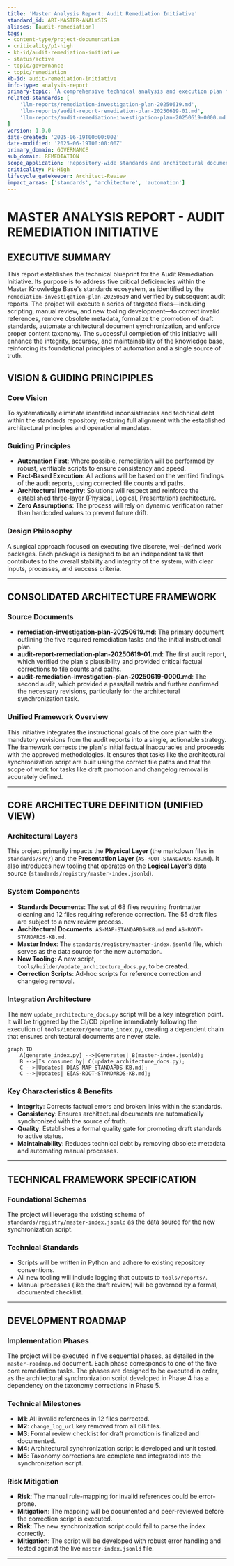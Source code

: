 ```yaml
---
title: 'Master Analysis Report: Audit Remediation Initiative'
standard_id: ARI-MASTER-ANALYSIS
aliases: [audit-remediation]
tags:
- content-type/project-documentation
- criticality/p1-high
- kb-id/audit-remediation-initiative
- status/active
- topic/governance
- topic/remediation
kb-id: audit-remediation-initiative
info-type: analysis-report
primary-topic: 'A comprehensive technical analysis and execution plan for the five critical remediation tasks identified in recent standards audits.'
related-standards: [
    'llm-reports/remediation-investigation-plan-20250619.md',
    'llm-reports/audit-report-remediation-plan-20250619-01.md',
    'llm-reports/audit-remediation-investigation-plan-20250619-0000.md'
]
version: 1.0.0
date-created: '2025-06-19T00:00:00Z'
date-modified: '2025-06-19T00:00:00Z'
primary_domain: GOVERNANCE
sub_domain: REMEDIATION
scope_application: 'Repository-wide standards and architectural documents'
criticality: P1-High
lifecycle_gatekeeper: Architect-Review
impact_areas: ['standards', 'architecture', 'automation']
---
```

# MASTER ANALYSIS REPORT - AUDIT REMEDIATION INITIATIVE

## EXECUTIVE SUMMARY

This report establishes the technical blueprint for the Audit Remediation Initiative. Its purpose is to address five critical deficiencies within the Master Knowledge Base's standards ecosystem, as identified by the `remediation-investigation-plan-20250619` and verified by subsequent audit reports. The project will execute a series of targeted fixes—including scripting, manual review, and new tooling development—to correct invalid references, remove obsolete metadata, formalize the promotion of draft standards, automate architectural document synchronization, and enforce proper content taxonomy. The successful completion of this initiative will enhance the integrity, accuracy, and maintainability of the knowledge base, reinforcing its foundational principles of automation and a single source of truth.

## **VISION & GUIDING PRINCIPIPLES**

### Core Vision
To systematically eliminate identified inconsistencies and technical debt within the standards repository, restoring full alignment with the established architectural principles and operational mandates.

### Guiding Principles
- **Automation First**: Where possible, remediation will be performed by robust, verifiable scripts to ensure consistency and speed.
- **Fact-Based Execution**: All actions will be based on the verified findings of the audit reports, using corrected file counts and paths.
- **Architectural Integrity**: Solutions will respect and reinforce the established three-layer (Physical, Logical, Presentation) architecture.
- **Zero Assumptions**: The process will rely on dynamic verification rather than hardcoded values to prevent future drift.

### Design Philosophy
A surgical approach focused on executing five discrete, well-defined work packages. Each package is designed to be an independent task that contributes to the overall stability and integrity of the system, with clear inputs, processes, and success criteria.

---

## **CONSOLIDATED ARCHITECTURE FRAMEWORK**

### Source Documents
- **remediation-investigation-plan-20250619.md**: The primary document outlining the five required remediation tasks and the initial instructional plan.
- **audit-report-remediation-plan-20250619-01.md**: The first audit report, which verified the plan's plausibility and provided critical factual corrections to file counts and paths.
- **audit-remediation-investigation-plan-20250619-0000.md**: The second audit, which provided a pass/fail matrix and further confirmed the necessary revisions, particularly for the architectural synchronization task.

### Unified Framework Overview
This initiative integrates the instructional goals of the core plan with the mandatory revisions from the audit reports into a single, actionable strategy. The framework corrects the plan's initial factual inaccuracies and proceeds with the approved methodologies. It ensures that tasks like the architectural synchronization script are built using the correct file paths and that the scope of work for tasks like draft promotion and changelog removal is accurately defined.

---

## **CORE ARCHITECTURE DEFINITION (UNIFIED VIEW)**

### Architectural Layers
This project primarily impacts the **Physical Layer** (the markdown files in `standards/src/`) and the **Presentation Layer** (`AS-ROOT-STANDARDS-KB.md`). It also introduces new tooling that operates on the **Logical Layer**'s data source (`standards/registry/master-index.jsonld`).

### System Components
- **Standards Documents**: The set of 68 files requiring frontmatter cleaning and 12 files requiring reference correction. The 55 draft files are subject to a new review process.
- **Architectural Documents**: `AS-MAP-STANDARDS-KB.md` and `AS-ROOT-STANDARDS-KB.md`.
- **Master Index**: The `standards/registry/master-index.jsonld` file, which serves as the data source for the new automation.
- **New Tooling**: A new script, `tools/builder/update_architecture_docs.py`, to be created.
- **Correction Scripts**: Ad-hoc scripts for reference correction and changelog removal.

### Integration Architecture
The new `update_architecture_docs.py` script will be a key integration point. It will be triggered by the CI/CD pipeline immediately following the execution of `tools/indexer/generate_index.py`, creating a dependent chain that ensures architectural documents are never stale.

```mermaid
graph TD
    A[generate_index.py] -->|Generates| B(master-index.jsonld);
    B -->|Is consumed by| C(update_architecture_docs.py);
    C -->|Updates| D[AS-MAP-STANDARDS-KB.md];
    C -->|Updates| E[AS-ROOT-STANDARDS-KB.md];
```

### Key Characteristics & Benefits
- **Integrity**: Corrects factual errors and broken links within the standards.
- **Consistency**: Ensures architectural documents are automatically synchronized with the source of truth.
- **Quality**: Establishes a formal quality gate for promoting draft standards to active status.
- **Maintainability**: Reduces technical debt by removing obsolete metadata and automating manual processes.

---

## **TECHNICAL FRAMEWORK SPECIFICATION**

### Foundational Schemas
The project will leverage the existing schema of `standards/registry/master-index.jsonld` as the data source for the new synchronization script.

### Technical Standards
- Scripts will be written in Python and adhere to existing repository conventions.
- All new tooling will include logging that outputs to `tools/reports/`.
- Manual processes (like the draft review) will be governed by a formal, documented checklist.

---

## **DEVELOPMENT ROADMAP**

### Implementation Phases
The project will be executed in five sequential phases, as detailed in the `master-roadmap.md` document. Each phase corresponds to one of the five core remediation tasks. The phases are designed to be executed in order, as the architectural synchronization script developed in Phase 4 has a dependency on the taxonomy corrections in Phase 5.

### Technical Milestones
- **M1**: All invalid references in 12 files corrected.
- **M2**: `change_log_url` key removed from all 68 files.
- **M3**: Formal review checklist for draft promotion is finalized and documented.
- **M4**: Architectural synchronization script is developed and unit tested.
- **M5**: Taxonomy corrections are complete and integrated into the synchronization script.

### Risk Mitigation
- **Risk**: The manual rule-mapping for invalid references could be error-prone.
- **Mitigation**: The mapping will be documented and peer-reviewed before the correction script is executed.
- **Risk**: The new synchronization script could fail to parse the index correctly.
- **Mitigation**: The script will be developed with robust error handling and tested against the live `master-index.jsonld` file.

--- 